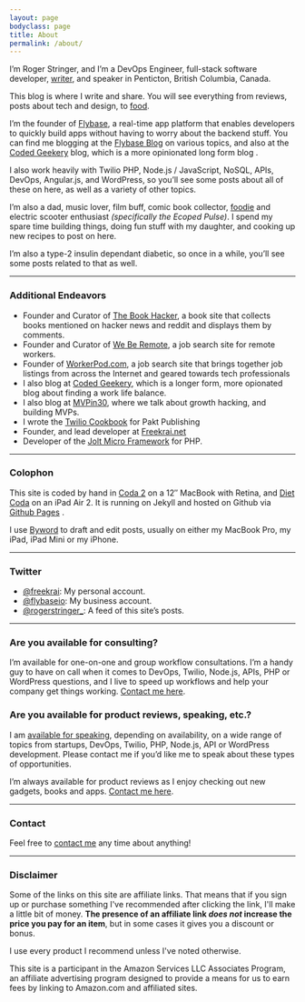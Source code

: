 ```yaml
---
layout: page
bodyclass: page
title: About
permalink: /about/
---
```


I’m Roger Stringer, and I’m a DevOps Engineer, full-stack software developer, [writer](/writing), and speaker in Penticton, British Columbia, Canada.

This blog is where I write and share. You will see everything from reviews, posts about tech and design, to [food](/tags/food).

I’m the founder of [Flybase](https://flybase.io/ "Flybase"), a real-time app platform that enables developers to quickly build apps without having to worry about the backend stuff. You can find me blogging at the [Flybase Blog](https://blog.flybase.io) on various topics, and also at the [Coded Geekery](https://codedgeekery.com) blog, which is a more opinionated long form blog .

I also work heavily with Twilio PHP, Node.js / JavaScript, NoSQL, APIs, DevOps, Angular.js, and WordPress, so you’ll see some posts about all of these on here, as well as a variety of other topics.

I’m also a dad, music lover, film buff, comic book collector, [foodie](/tags/food) and electric scooter enthusiast _(specifically the Ecoped Pulse)_. I spend my spare time building things, doing fun stuff with my daughter, and cooking up new recipes to post on here.

I’m also a type-2 insulin dependant diabetic, so once in a while, you’ll see some posts related to that as well.

---

### Additional Endeavors

- Founder and Curator of [The Book Hacker](https://bookhacker.today/), a book site that collects books mentioned on hacker news and reddit and displays them by comments.
- Founder and Curator of [We Be Remote](http://weberemote.com), a job search site for remote workers.
- Founder of [WorkerPod.com](http://workerpod.com "WorkerPod"), a job search site that brings together job listings from across the Internet and geared towards tech professionals
- I also blog at [Coded Geekery](http://codedgeekery.com/), which is a longer form, more opionated blog about finding a work life balance.
- I also blog at [MVPin30](http://mvpin30.com/), where we talk about growth hacking, and building MVPs.
- I wrote the [Twilio Cookbook](http://www.packtpub.com/twilio-cookbook/book) for Pakt Publishing
- Founder, and lead developer at [Freekrai.net](http://freekrai.net)
- Developer of the [Jolt Micro Framework](https://github.com/freekrai/jolt) for PHP.

---

### Colophon

This site is coded by hand in [Coda 2](http://panic.com/coda/) on a 12″ MacBook with Retina, and [Diet Coda](http://panic.com/dietcoda) on an iPad Air 2. It is running on Jekyll and hosted on Github via [Github Pages](https://pages.github.com/) .

I use [Byword](http://bywordapp.com/) to draft and edit posts, usually on either my MacBook Pro, my iPad, iPad Mini or my iPhone.

---

### Twitter

- [@freekrai](http://twitter.com/freekrai): My personal account.
- [@flybaseio](http://twitter.com/flybaseio): My business account.
- [@rogerstringer_](http://twitter.com/rogerstringer_): A feed of this site’s posts.

---

### Are you available for consulting?

I’m available for one-on-one and group workflow consultations. I’m a handy guy to have on call when it comes to DevOps, Twilio, Node.js, APIs, PHP or WordPress questions, and I live to speed up workflows and help your company get things working. [Contact me here](/contact "Contact Me").

### Are you available for product reviews, speaking, etc.?

I am [available for speaking](/contact), depending on availability, on a wide range of topics from startups, DevOps, Twilio, PHP, Node.js, API or WordPress development. Please contact me if you’d like me to speak about these types of opportunities.

I’m always available for product reviews as I enjoy checking out new gadgets, books and apps. [Contact me here](/contact "Contact Me").

---

### Contact

Feel free to [contact me](/contact "Contact Me") any time about anything!

---

### Disclaimer

Some of the links on this site are affiliate links. That means that if you sign up or purchase something I've recommended after clicking the link, I'll make a little bit of money. **The presence of an affiliate link _does not_ increase the price you pay for an item**, but in some cases it gives you a discount or bonus.

I use every product I recommend unless I've noted otherwise.

This site is a participant in the Amazon Services LLC Associates Program, an affiliate advertising program designed to provide a means for us to earn fees by linking to Amazon.com and affiliated sites.
